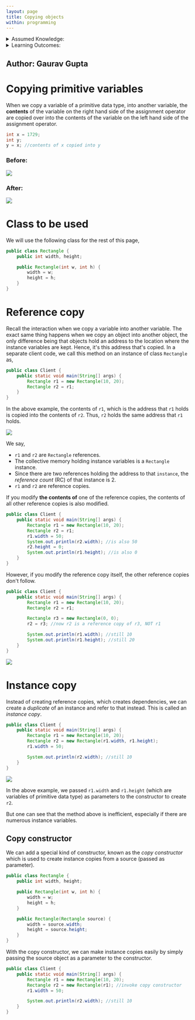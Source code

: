 ```yaml
---
layout: page
title: Copying objects
within: programming
---
```


<details class="prereq" markdown="1"><summary>Assumed Knowledge:</summary>

  * [Reference Semantics](./reference_semantics)
  * [Classes as Types](./classes_types)

</details>

<details class="outcomes" markdown="1"><summary>Learning Outcomes:</summary>

  * Define reference and instance copy.
  * Identify a reference copy.
  * Differentiate an instance copy from a reference copy.
  * Be able to execute both types of object copying.

</details>

## Author: Gaurav Gupta

# Copying primitive variables

When we copy a variable of a primitive data type, into another variable, the **contents** of the variable on the right hand side of the assignment operator are copied over into the contents of the variable on the left hand side of the assignment operator.

```java
int x = 1729;
int y;
y = x; //contents of x copied into y
```

### Before:
[![](https://mermaid.ink/img/eyJjb2RlIjoiZ3JhcGggVERcbiAgQVt4PTE3MjldXG4gIEJbeT0wXVxuIiwibWVybWFpZCI6eyJ0aGVtZSI6ImRlZmF1bHQifSwidXBkYXRlRWRpdG9yIjpmYWxzZX0)](https://mermaid-js.github.io/mermaid-live-editor/#/edit/eyJjb2RlIjoiZ3JhcGggVERcbiAgQVt4PTE3MjldXG4gIEJbeT0wXVxuIiwibWVybWFpZCI6eyJ0aGVtZSI6ImRlZmF1bHQifSwidXBkYXRlRWRpdG9yIjpmYWxzZX0)

### After:
[![](https://mermaid.ink/img/eyJjb2RlIjoiZ3JhcGggVERcbiAgQVt4PTE3MjldXG4gIEJbeT0xNzI5XVxuIiwibWVybWFpZCI6eyJ0aGVtZSI6ImRlZmF1bHQifSwidXBkYXRlRWRpdG9yIjpmYWxzZX0)](https://mermaid-js.github.io/mermaid-live-editor/#/edit/eyJjb2RlIjoiZ3JhcGggVERcbiAgQVt4PTE3MjldXG4gIEJbeT0xNzI5XVxuIiwibWVybWFpZCI6eyJ0aGVtZSI6ImRlZmF1bHQifSwidXBkYXRlRWRpdG9yIjpmYWxzZX0)

# Class to be used

We will use the following class for the rest of this page,

```java
public class Rectangle {
	public int width, height;

	public Rectangle(int w, int h) {
		width = w;
		height = h;
	}
}
```

# Reference copy

Recall the interaction when we copy a variable into another variable. The exact same thing happens when we copy an object into another object, the only difference being that objects hold an address to the location where the instance variables are kept. Hence, it's this address that's copied.
In a separate client code, we call this method on an instance of class `Rectangle` as,

```java
public class Client {
	public static void main(String[] args) {
		Rectangle r1 = new Rectangle(10, 20);
		Rectangle r2 = r1;
	}
}
```

In the above example, the contents of `r1`, which is the address that `r1` holds is copied into the contents of `r2`. Thus, `r2` holds the same address that `r1` holds.

![](./fig/03-classes-and-objects/referenceCopy.png)

We say,

- `r1` and `r2` are `Rectangle` references.
- The collective memory holding instance variables is a `Rectangle` instance.
- Since there are two references holding the address to that `instance`, the *reference count* (RC) of that instance is 2.
- `r1` and `r2` are reference copies.


If you modify **the contents of** one of the reference copies, the contents of all other reference copies is also modified.

```java
public class Client {
	public static void main(String[] args) {
		Rectangle r1 = new Rectangle(10, 20);
		Rectangle r2 = r1;
		r1.width = 50;
		System.out.println(r2.width); //is also 50
		r2.height = 0;
		System.out.println(r1.height); //is also 0
	}
}
```

However, if you modify the reference copy itself, the other reference copies don't follow.

```java
public class Client {
	public static void main(String[] args) {
		Rectangle r1 = new Rectangle(10, 20);
		Rectangle r2 = r1;

		Rectangle r3 = new Rectangle(0, 0);
		r2 = r3; //now r2 is a reference copy of r3, NOT r1

		System.out.println(r1.width); //still 10
		System.out.println(r1.height); //still 20
	}
}
```

![](./fig/03-classes-and-objects/referenceCopy2.png)


# Instance copy

Instead of creating reference copies, which creates dependencies, we can create a *duplicate* of an instance and refer to that instead. This is called an *instance copy*.

```java
public class Client {
	public static void main(String[] args) {
		Rectangle r1 = new Rectangle(10, 20);
		Rectangle r2 = new Rectangle(r1.width, r1.height);		
		r1.width = 50;

		System.out.println(r2.width); //still 10
	}
}
```

![](./fig/03-classes-and-objects/instanceCopy.png)


In the above example, we passed `r1.width` and `r1.height` (which are variables of primitive data type) as parameters to the constructor to create `r2`.

But one can see that the method above is inefficient, especially if there are numerous instance variables.

## Copy constructor

We can add a special kind of constructor, known as the *copy constructor* which is used to create instance copies from a source (passed as parameter).

```java
public class Rectangle {
	public int width, height;

	public Rectangle(int w, int h) {
		width = w;
		height = h;
	}

	public Rectangle(Rectangle source) {
		width = source.width;
		height = source.height;
	}
}
```

With the copy constructor, we can make instance copies easily by simply passing the source object as a parameter to the constructor.

```java
public class Client {
	public static void main(String[] args) {
		Rectangle r1 = new Rectangle(10, 20);
		Rectangle r2 = new Rectangle(r1); //invoke copy constructor		
		r1.width = 50;

		System.out.println(r2.width); //still 10
	}
}
```
